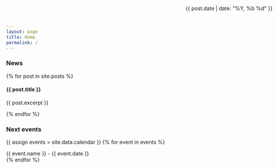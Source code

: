 ```yaml
---
layout: page
title: Home
permalink: /
---
```


### News

{% for post in site.posts %}
<div class="card">
<h4> {{ post.title }} </h4>
<p style="position: absolute; right: 1%; top: 0;">
{{ post.date | date: "%Y, %b %d" }}
</p>
<p> {{ post.excerpt }} </p>
</div>
{% endfor %}

### Next events

{{ assign events = site.data.calendar }}
{% for event in events %}
<div class="card">
{{ event.name }} - {{ event.date }}
</div>
{% endfor %}
